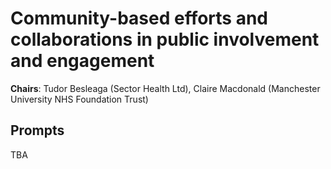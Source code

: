# Community-based efforts and collaborations in public involvement and engagement 

**Chairs**: Tudor Besleaga (Sector Health Ltd), Claire Macdonald (Manchester University NHS Foundation Trust)

## Prompts

TBA